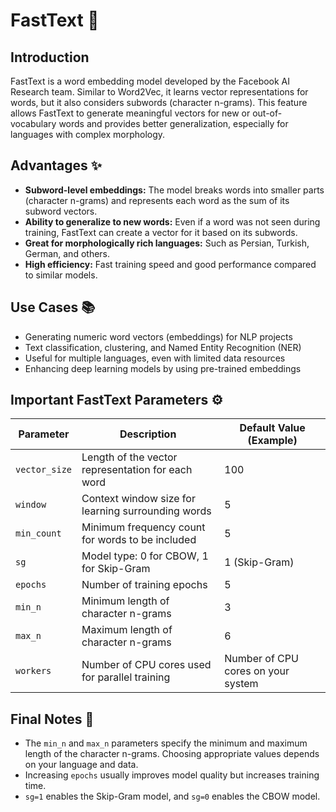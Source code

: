 # FastText 🚀

## Introduction

FastText is a word embedding model developed by the Facebook AI Research team. Similar to Word2Vec, it learns vector representations for words, but it also considers subwords (character n-grams). This feature allows FastText to generate meaningful vectors for new or out-of-vocabulary words and provides better generalization, especially for languages with complex morphology.

## Advantages ✨

* **Subword-level embeddings:** The model breaks words into smaller parts (character n-grams) and represents each word as the sum of its subword vectors.
* **Ability to generalize to new words:** Even if a word was not seen during training, FastText can create a vector for it based on its subwords.
* **Great for morphologically rich languages:** Such as Persian, Turkish, German, and others.
* **High efficiency:** Fast training speed and good performance compared to similar models.

## Use Cases 📚

* Generating numeric word vectors (embeddings) for NLP projects
* Text classification, clustering, and Named Entity Recognition (NER)
* Useful for multiple languages, even with limited data resources
* Enhancing deep learning models by using pre-trained embeddings

## Important FastText Parameters ⚙️

| Parameter     | Description                                        | Default Value (Example)            |
| ------------- | -------------------------------------------------- | ---------------------------------- |
| `vector_size` | Length of the vector representation for each word  | 100                                |
| `window`      | Context window size for learning surrounding words | 5                                  |
| `min_count`   | Minimum frequency count for words to be included   | 5                                  |
| `sg`          | Model type: 0 for CBOW, 1 for Skip-Gram            | 1 (Skip-Gram)                      |
| `epochs`      | Number of training epochs                          | 5                                  |
| `min_n`       | Minimum length of character n-grams                | 3                                  |
| `max_n`       | Maximum length of character n-grams                | 6                                  |
| `workers`     | Number of CPU cores used for parallel training     | Number of CPU cores on your system |

## Final Notes 📝

* The `min_n` and `max_n` parameters specify the minimum and maximum length of the character n-grams. Choosing appropriate values depends on your language and data.
* Increasing `epochs` usually improves model quality but increases training time.
* `sg=1` enables the Skip-Gram model, and `sg=0` enables the CBOW model.
